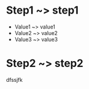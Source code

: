 # Step1 ~> step1

* Value1 ~> value1
* Value2 ~> value2
* Value3 ~> value3

# Step2 ~> step2

dfssjfk
